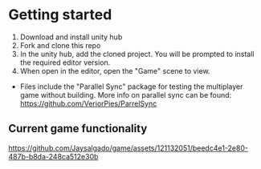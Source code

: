 # Getting started
1. Download and install unity hub
2. Fork and clone this repo
3. In the unity hub, add the cloned project. You will be prompted to install the required editor version.
4. When open in the editor, open the "Game" scene to view. 
- Files include the "Parallel Sync" package for testing the multiplayer game without building.
More info on parallel sync can be found: https://github.com/VeriorPies/ParrelSync

## Current game functionality 

https://github.com/Jaysalgado/game/assets/121132051/beedc4e1-2e80-487b-b8da-248ca512e30b

